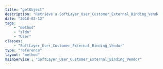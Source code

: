 ```yaml
---
title: "getObject"
description: "Retrieve a SoftLayer_User_Customer_External_Binding_Vendor record."
date: "2018-02-12"
tags:
    - "method"
    - "sldn"
    - "User"
classes:
    - "SoftLayer_User_Customer_External_Binding_Vendor"
type: "reference"
layout: "method"
mainService : "SoftLayer_User_Customer_External_Binding_Vendor"
---
```

